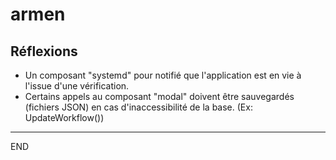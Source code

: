 # armen

## Réflexions

- Un composant "systemd" pour notifié que l'application est en vie à l'issue d'une vérification.
- Certains appels au composant "modal" doivent être sauvegardés (fichiers JSON) en cas d'inaccessibilité de la base. (Ex: UpdateWorkflow())

---
END

